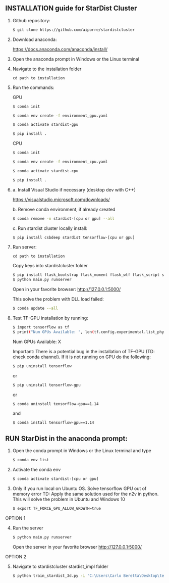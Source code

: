 ## INSTALLATION guide for StarDist Cluster
1. Github repository:
    ```sh
	$ git clone https://github.com/aiporre/stardistcluster
    ```
2. Download anaconda:

	https://docs.anaconda.com/anaconda/install/

3. Open the anaconda prompt in Windows or the Linux terminal

4. Navigate to the installation folder

	`cd path to installation`


5. Run the commands:

	GPU

	```sh
    $ conda init

	$ conda env create -f environment_gpu.yaml

	$ conda activate stardist-gpu

	$ pip install .
	```

	CPU
	```sh
	$ conda init

	$ conda env create -f environment_cpu.yaml

	$ conda activate stardist-cpu

	$ pip install .
	```
6.
	a. Install Visual Studio if necessary (desktop dev with C++)

	https://visualstudio.microsoft.com/downloads/
	
	b. Remove conda environment, if already created
	```sh
	$ conda remove -n stardist-[cpu or gpu] --all
	```

	c. Run stardist cluster locally install:
	```sh
	$ pip install csbdeep stardist tensorflow-[cpu or gpu]
	```

7. Run server:
	
    `cd path to installation`

	Copy keys into stardistcluster folder

    ```sh
    $ pip install flask_bootstrap flask_moment flask_wtf flask_script scp email_validator
    $ python main.py runserver
    ```

	Open in your favorite browser: http://127.0.0.1:5000/

	This solve the problem with DLL load failed:

    ```sh
    $ conda update --all
    ```
8. Test TF-GPU installation by running:
    ```sh
    $ import tensorflow as tf
    $ print("Num GPUs Available: ", len(tf.config.experimental.list_physical_devices('GPU')))
    ```
	Num GPUs Available: X

	Important: There is a potential bug in the installation of TF-GPU (TD: check conda channel).
	If it is not running on GPU do the following:
    ```sh
	$ pip uninstall tensorflow
    ```
	or 
    ```sh
	$ pip uninstall tensorflow-gpu
    ```
	or
    ```sh
	$ conda uninstall tensorflow-gpu==1.14
    ```
	and
    ```sh
	$ conda install tensorflow-gpu==1.14
    ```

## RUN StarDist in the anaconda prompt:

1. Open the conda prompt in Windows or the Linux terminal and type

    ```sh
    $ conda env list
    ```
2. Activate the conda env

    ```sh
    $ conda activate stardist-[cpu or gpu]
    ```
3. Only if you run local on Ubuntu OS. Solve tensorflow GPU out of memory error
   TD: Apply the same solution used for the n2v in python. This will solve the problem in Ubuntu and Windows 10

	```sh
	$ export TF_FORCE_GPU_ALLOW_GROWTH=true
	```

OPTION 1

4. Run the server

	```sh
	$ python main.py runserver
	```

	Open the server in your favorite browser http://127.0.0.1:5000/
	

OPTION 2

5. Navigate to stardistcluster stardist_impl folder 

	```sh
	$ python train_stardist_3d.py -i "C:\Users\Carlo Beretta\Desktop\test" --image-folder raw --labels-folder label -m modelTest -n "C:\Users\Carlo Beretta\Desktop\test" --patch_size 24 96 96
	```